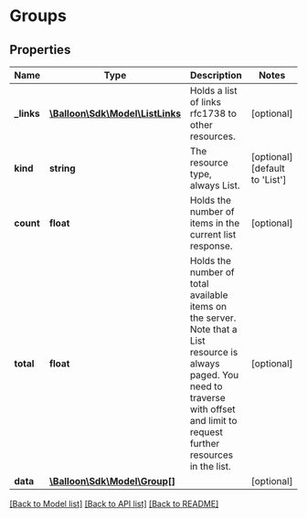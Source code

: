 # Groups

## Properties
Name | Type | Description | Notes
------------ | ------------- | ------------- | -------------
**_links** | [**\Balloon\Sdk\Model\ListLinks**](ListLinks.md) | Holds a list of links rfc1738 to other resources. | [optional] 
**kind** | **string** | The resource type, always List. | [optional] [default to 'List']
**count** | **float** | Holds the number of items in the current list response. | [optional] 
**total** | **float** | Holds the number of total available items on the server. Note that a List resource is always paged. You need to traverse with offset and limit to request further resources in the list. | [optional] 
**data** | [**\Balloon\Sdk\Model\Group[]**](Group.md) |  | [optional] 

[[Back to Model list]](../README.md#documentation-for-models) [[Back to API list]](../README.md#documentation-for-api-endpoints) [[Back to README]](../README.md)


